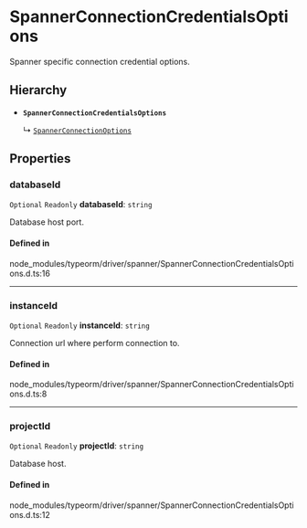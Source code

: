 # SpannerConnectionCredentialsOptions

Spanner specific connection credential options.

## Hierarchy

- **`SpannerConnectionCredentialsOptions`**

  ↳ [`SpannerConnectionOptions`](SpannerConnectionOptions.md)

## Properties

### databaseId

 `Optional` `Readonly` **databaseId**: `string`

Database host port.

#### Defined in

node_modules/typeorm/driver/spanner/SpannerConnectionCredentialsOptions.d.ts:16

___

### instanceId

 `Optional` `Readonly` **instanceId**: `string`

Connection url where perform connection to.

#### Defined in

node_modules/typeorm/driver/spanner/SpannerConnectionCredentialsOptions.d.ts:8

___

### projectId

 `Optional` `Readonly` **projectId**: `string`

Database host.

#### Defined in

node_modules/typeorm/driver/spanner/SpannerConnectionCredentialsOptions.d.ts:12
